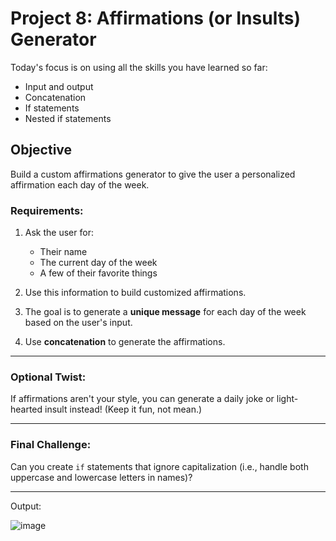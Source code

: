 # Project 8: Affirmations (or Insults) Generator

Today's focus is on using all the skills you have learned so far:

- Input and output
- Concatenation
- If statements
- Nested if statements

## Objective

Build a custom affirmations generator to give the user a personalized affirmation each day of the week.

### Requirements:

1. Ask the user for:
    - Their name
    - The current day of the week
    - A few of their favorite things

2. Use this information to build customized affirmations.

3. The goal is to generate a **unique message** for each day of the week based on the user's input.

4. Use **concatenation** to generate the affirmations.

---

### Optional Twist:

If affirmations aren't your style, you can generate a daily joke or light-hearted insult instead! (Keep it fun, not mean.)

---

### Final Challenge:

Can you create `if` statements that ignore capitalization (i.e., handle both uppercase and lowercase letters in names)?

---

Output:

![image](https://github.com/user-attachments/assets/aad1e4c2-df4e-402d-a473-99179f1e45c0)

